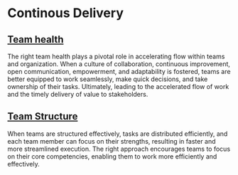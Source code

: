 # Continous Delivery

## [Team health](team-health.md)
The right team health plays a pivotal role in accelerating flow within teams and organization. When a culture of collaboration, continuous improvement, open communication, empowerment, and adaptability is fostered, teams are better equipped to work seamlessly, make quick decisions, and take ownership of their tasks. Ultimately, leading to the accelerated flow of work and the timely delivery of value to stakeholders.

 
## [Team Structure](team-structure.md)
When teams are structured effectively, tasks are distributed efficiently, and each team member can focus on their strengths, resulting in faster and more streamlined execution. The right approach encourages teams to focus on their core competencies, enabling them to work more efficiently and effectively.
